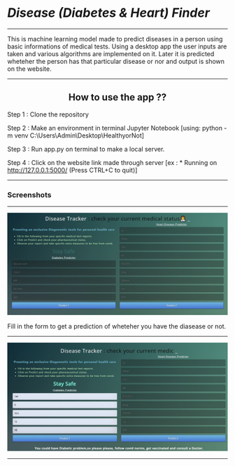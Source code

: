 # *Disease (Diabetes & Heart) Finder*
************
This is machine learning model made to predict diseases in a person using basic informations of medical tests. 
Using a desktop app the user inputs are taken and various algorithms are implemented on it. Later it is predicted wheteher the person has that particular disease or nor and output is shown on the website. 

************
## <center>How to use the app ??</center>
Step 1 : Clone the repository

Step 2 : Make an environment in terminal Jupyter Notebook [using: python -m venv C:\Users\Admin\Desktop\HealthyorNot]

Step 3 : Run app.py on terminal to make a local server.

Step 4 : Click on the website link made through server [ex : * Running on http://127.0.0.1:5000/ (Press CTRL+C to quit)]



----------------------------------------------------------------------------------------------------------------------------------------------------------------------------------
### **Screenshots** 


************

![Screenshots of the App](screenshot1.JPG)

Fill in the form to get a prediction of wheteher you have the diasease or not.

************

![Screenshots of the App](screenshot2.JPG)

************



 

